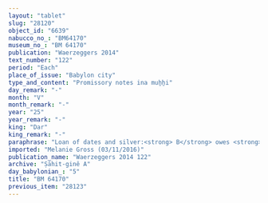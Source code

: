 ```yaml
---
layout: "tablet"
slug: "28120"
object_id: "6639"
nabucco_no_: "BM64170"
museum_no_: "BM 64170"
publication: "Waerzeggers 2014"
text_number: "122"
period: "Each"
place_of_issue: "Babylon city"
type_and_content: "Promissory notes ina muẖẖi"
day_remark: "-"
month: "V"
month_remark: "-"
year: "25"
year_remark: "-"
king: "Dar"
king_remark: "-"
paraphrase: "Loan of dates and silver:<strong> B</strong> owes <strong>A</strong> 83 kor (14,940 l) of dates and 2 minas of white cut silver without stamp-mark (<em>kaspu peṣ&ucirc; nuhhutu &scaron;a lā ginne</em>) by 1/8 alloy (<em>bitqu</em>) per shekel. The house of <strong>B</strong> at the quay of Sippar (<em>Kār-Sippar</em>), bordering the houses of <strong>C<sub>1</sub></strong> and <strong><sup>f</sup></strong><strong>C<sub>2</sub></strong>, is placed as a pledge from Ta&scaron;rīt (VII) of the present year onwards to secure 1 mina of the indebted silver. The debt will bear a monthly interest of 1 shekel of white silver per mina (20% p.a.). <strong>B</strong> will pay the debts in Arahsamna (VIII) on the quay of Sippar in the house of <strong>A</strong>. 7 witnesses and the scribe.<br /> &nbsp;<br /> <strong>A</strong> = &Scaron;umu-ukīn/Bunene-ibni; <strong>B</strong> = Marduk-rēmanni/Bēl-uballiṭ//Ṣāhit-gin&ecirc;; <strong>C<sub>1</sub></strong> = Iddināya/Kī-S&icirc;n; <strong><sup>f</sup></strong><strong>C<sub>2</sub></strong> = <sup>f</sup>Asītu-tabni; Scribe = Ina-ṣilli-Bēl/Niqūdu<br /> &nbsp;"
imported: "Melanie Gross (03/11/2016)"
publication_name: "Waerzeggers 2014 122"
archive: "Ṣāhit-ginê A"
day_babylonian_: "5"
title: "BM 64170"
previous_item: "28123"
---
```

